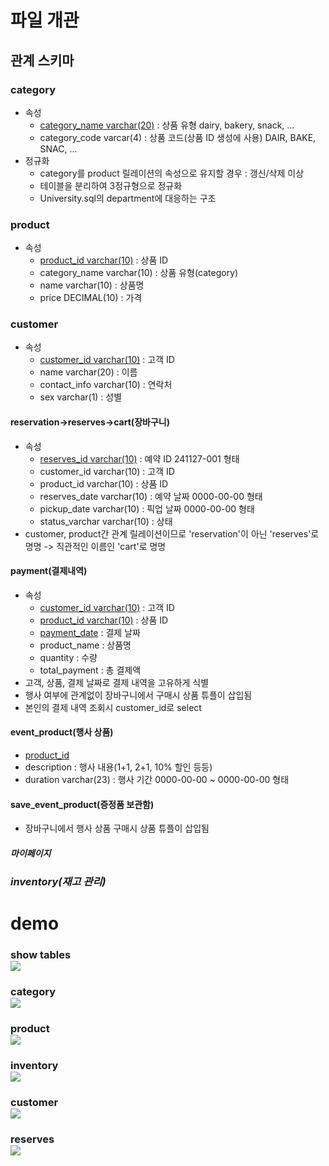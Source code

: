# 파일 개관
## 관계 스키마
### category
* 속성
    * <u>category_name varchar(20)</u> : 상품 유형 dairy, bakery, snack, ...
    * category_code varcar(4) : 상품 코드(상품 ID 생성에 사용) DAIR, BAKE, SNAC, ...
* 정규화
    * category를 product 릴레이션의 속성으로 유지할 경우 : 갱신/삭제 이상
    * 테이블을 분리하여 3정규형으로 정규화
    * University.sql의 department에 대응하는 구조
### product
* 속성
    * <u>product_id varchar(10)</u> : 상품 ID
    * category_name varchar(10) : 상품 유형(category)
    * name varchar(10) : 상품명
    * price DECIMAL(10) : 가격
### customer
* 속성
    * <u>customer_id varchar(10)</u> : 고객 ID
    * name varchar(20) : 이름
    * contact_info varchar(10) : 연락처
    * sex varchar(1) : 성별
#### reservation->reserves->cart(장바구니)
* 속성
    * <u>reserves_id varchar(10)</u> : 예약 ID 241127-001 형태
    * customer_id varchar(10) : 고객 ID
    * product_id varchar(10) : 상품 ID
    * reserves_date varchar(10) : 예약 날짜 0000-00-00 형태
    * pickup_date varchar(10) : 픽업 날짜 0000-00-00 형태
    * status_varchar varchar(10) : 상태
* customer, product간 관계 릴레이션이므로 'reservation'이 아닌 'reserves'로 명명 -> 직관적인 이름인 'cart'로 명명
#### payment(결제내역)
* 속성
    * <u>customer_id varchar(10)</u> : 고객 ID
    * <u>product_id varchar(10)</u> : 상품 ID
    * <u>payment_date</u> : 결제 날짜
    * product_name : 상품명
    * quantity : 수량
    * total_payment : 총 결제액
* 고객, 상품, 결제 날짜로 결제 내역을 고유하게 식별
* 행사 여부에 관계없이 장바구니에서 구매시 상품 튜플이 삽입됨
* 본인의 결제 내역 조회시 customer_id로 select
#### event_product(행사 상품)
* <u>product_id</u>
* description : 행사 내용(1+1, 2+1, 10% 할인 등등)
* duration varchar(23) : 행사 기간 0000-00-00 ~ 0000-00-00 형태
#### save_event_product(증정품 보관함)
* 장바구니에서 행사 상품 구매시 상품 튜플이 삽입됨
#### *마이페이지*
<!-- 로그인 구현시 사용자 정보 띄움 -->
### *inventory(재고 관리)*
<!--* <u>product_id varchar(10)</u> : 상품 ID
* <u>expire_date varchar(10)</u> : 유통기한 0000-00-00 형태
* stock_quantity decimal(10) : 재고
* 상품ID와 유통기한으로 튜플을 고유하게 식별해 재고 관리하도록 함 -->

# demo
### show tables<br><img src='./sqldemo/show_tables.png'>
### category<br><img src='./sqldemo/category.png'>
### product<br><img src='./sqldemo/product.png'>
### inventory<br><img src='./sqldemo/inventory.png'>
### customer<br><img src='./sqldemo/customer.png'>
### reserves<br><img src='./sqldemo/reserves.png'>
